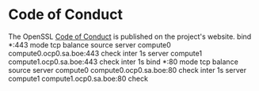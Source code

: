 Code of Conduct
===============

The OpenSSL [Code of Conduct] is published on the project's website.
bind *:443
mode tcp
balance source
server compute0 compute0.ocp0.sa.boe:443 check inter 1s
server compute1 compute1.ocp0.sa.boe:443 check inter 1s
bind *:80
mode tcp
balance source
server compute0 compute0.ocp0.sa.boe:80 check inter 1s
server compute1 compute1.ocp0.sa.boe:80 check


[Code of Conduct]: https://www.openssl.org/community/conduct.html
